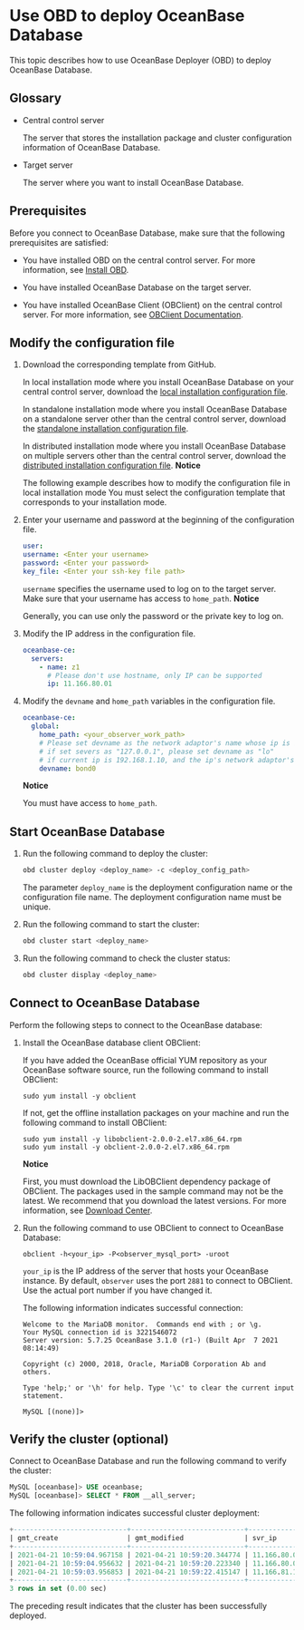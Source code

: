 Use OBD to deploy OceanBase Database 
=========================================================

This topic describes how to use OceanBase Deployer (OBD) to deploy OceanBase Database. 

Glossary 
-----------------------------

* Central control server

  The server that stores the installation package and cluster configuration information of OceanBase Database.
  

* Target server

  The server where you want to install OceanBase Database.
  




Prerequisites 
----------------------------------

Before you connect to OceanBase Database, make sure that the following prerequisites are satisfied:

* You have installed OBD on the central control server. For more information, see [Install OBD](../2.quick-start/3.install-obd.md).

  

* You have installed OceanBase Database on the target server.

  

* You have installed OceanBase Client (OBClient) on the central control server. For more information, see [OBClient Documentation](https://github.com/oceanbase/obclient/blob/master/README.md).

  




Modify the configuration file 
--------------------------------------------------

1. Download the corresponding template from GitHub. 

   In local installation mode where you install OceanBase Database on your central control server, download the [local installation configuration file](https://github.com/oceanbase/obdeploy/blob/master/example/mini-single-example.yaml). 

   In standalone installation mode where you install OceanBase Database on a standalone server other than the central control server, download the [standalone installation configuration file](https://github.com/oceanbase/obdeploy/blob/master/example/mini-local-example.yaml). 

   In distributed installation mode where you install OceanBase Database on multiple servers other than the central control server, download the [distributed installation configuration file](https://github.com/oceanbase/obdeploy/blob/master/example/mini-distributed-example.yaml). 
   **Notice**

   

   The following example describes how to modify the configuration file in local installation mode You must select the configuration template that corresponds to your installation mode.
   

2. Enter your username and password at the beginning of the configuration file. 

   ```yaml
   user:
   username: <Enter your username>
   password: <Enter your password>
   key_file: <Enter your ssh-key file path>
   ```

   

   `username` specifies the username used to log on to the target server. Make sure that your username has access to `home_path`. 
   **Notice**

   

   Generally, you can use only the password or the private key to log on.
   

3. Modify the IP address in the configuration file. 

   ```yaml
   oceanbase-ce:
     servers:
       - name: z1
         # Please don't use hostname, only IP can be supported
         ip: 11.166.80.01
   ```

   

4. Modify the `devname` and `home_path` variables in the configuration file. 

   ```yaml
   oceanbase-ce:
     global:
       home_path: <your_observer_work_path>
       # Please set devname as the network adaptor's name whose ip is in the setting of severs.
       # if set severs as "127.0.0.1", please set devname as "lo"
       # if current ip is 192.168.1.10, and the ip's network adaptor's name is "eth0", please use "eth0"
       devname: bond0
   ```

   
   **Notice**

   You must have access to `home_path`.
   




Start OceanBase Database 
---------------------------------------------

1. Run the following command to deploy the cluster:

   ```bash
   obd cluster deploy <deploy_name> -c <deploy_config_path>
   ```

   

   The parameter `deploy_name` is the deployment configuration name or the configuration file name. The deployment configuration name must be unique.
   

2. Run the following command to start the cluster:

   ```bash
   obd cluster start <deploy_name> 
   ```

   

3. Run the following command to check the cluster status:

   ```bash
   obd cluster display <deploy_name>
   ```

   




Connect to OceanBase Database 
--------------------------------------------------

Perform the following steps to connect to the OceanBase database:

1. Install the OceanBase database client OBClient:

   If you have added the OceanBase official YUM repository as your OceanBase software source, run the following command to install OBClient:

   ```unknow
   sudo yum install -y obclient
   ```

   

   If not, get the offline installation packages on your machine and run the following command to install OBClient:

   ```unknow
   sudo yum install -y libobclient-2.0.0-2.el7.x86_64.rpm
   sudo yum install -y obclient-2.0.0-2.el7.x86_64.rpm
   ```

   
   **Notice**

   

   First, you must download the LibOBClient dependency package of OBClient. The packages used in the sample command may not be the latest. We recommend that you download the latest versions. For more information, see [Download Center](https://open.oceanbase.com/softwareCenter/community).
   

2. Run the following command to use OBClient to connect to OceanBase Database:

   ```unknow
   obclient -h<your_ip> -P<observer_mysql_port> -uroot
   ```

   

   `your_ip` is the IP address of the server that hosts your OceanBase instance. By default, `observer` uses the port `2881` to connect to OBClient. Use the actual port number if you have changed it. 

   The following information indicates successful connection:

   ```unknow
   Welcome to the MariaDB monitor.  Commands end with ; or \g.
   Your MySQL connection id is 3221546072
   Server version: 5.7.25 OceanBase 3.1.0 (r1-) (Built Apr  7 2021 08:14:49)
   
   Copyright (c) 2000, 2018, Oracle, MariaDB Corporation Ab and others.
   
   Type 'help;' or '\h' for help. Type '\c' to clear the current input statement.
   
   MySQL [(none)]>
   ```

   
   




Verify the cluster (optional) 
--------------------------------------------------

Connect to OceanBase Database and run the following command to verify the cluster:

```sql
MySQL [oceanbase]> USE oceanbase; 
MySQL [oceanbase]> SELECT * FROM __all_server;
```



The following information indicates successful cluster deployment:

```sql
+----------------------------+----------------------------+---------------+----------+----+-------+------------+-----------------+--------+-----------------------+--------------------------------+-----------+--------------------+--------------+----------------+-------------------+
| gmt_create                 | gmt_modified               | svr_ip        | svr_port | id | zone  | inner_port | with_rootserver | status | block_migrate_in_time | build_version                  | stop_time | start_service_time | first_sessid | with_partition | last_offline_time |
+----------------------------+----------------------------+---------------+----------+----+-------+------------+-----------------+--------+-----------------------+--------------------------------+-----------+--------------------+--------------+----------------+-------------------+
| 2021-04-21 10:59:04.967158 | 2021-04-21 10:59:20.344774 | 11.166.80.01  |    2882 |  1 | zone1 |      2881 |               1 | active |                     0 | 3.1.0_1-(Apr  7 2021 08:14:49) |         0 |   1618973957346877 |            0 |              1 |                 0 |
| 2021-04-21 10:59:04.956632 | 2021-04-21 10:59:20.223340 | 11.166.80.02  |    2882 |  2 | zone2 |      2881 |               0 | active |                     0 | 3.1.0_1-(Apr  7 2021 08:14:49) |         0 |   1618973958225270 |            0 |              1 |                 0 |
| 2021-04-21 10:59:03.956853 | 2021-04-21 10:59:22.415147 | 11.166.81.103 |    2882 |  3 | zone3 |      2881 |               0 | active |                     0 | 3.1.0_1-(Apr  7 2021 08:14:49) |         0 |   1618973958416271 |            0 |              1 |                 0 |
+----------------------------+----------------------------+---------------+----------+----+-------+------------+-----------------+--------+-----------------------+--------------------------------+-----------+--------------------+--------------+----------------+-------------------+
3 rows in set (0.00 sec)
```



The preceding result indicates that the cluster has been successfully deployed.



